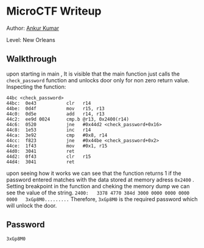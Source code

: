 # MicroCTF Writeup


Author: [Ankur Kumar](https://github.com/awsoankur) 

Level: New Orleans

## Walkthrough
upon starting in main , It is visible that the main function just calls the `check_password` 
function and unlocks door only for non zero return value.
Inspecting the function:
```
44bc <check_password>
44bc:  0e43           clr	r14
44be:  0d4f           mov	r15, r13
44c0:  0d5e           add	r14, r13
44c2:  ee9d 0024      cmp.b	@r13, 0x2400(r14)
44c6:  0520           jne	#0x44d2 <check_password+0x16>
44c8:  1e53           inc	r14
44ca:  3e92           cmp	#0x8, r14
44cc:  f823           jne	#0x44be <check_password+0x2>
44ce:  1f43           mov	#0x1, r15
44d0:  3041           ret
44d2:  0f43           clr	r15
44d4:  3041           ret
```
upon seeing how it works we can see that the function returns 1 if the password entered 
matches with the data stored at memory adress `0x2400` .
Setting breakpoint in the function and cheking the memory dump we can see the value of the 
string.
```2400:   3378 4770 384d 3000 0000 0000 0000 0000   3xGp8M0.........```
Therefore, `3xGp8M0` is the required password which will unlock the door. 
## Password
`3xGp8M0`

